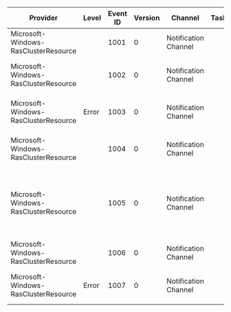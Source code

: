 Provider                              |  Level  |  Event ID  |  Version  |  Channel               |  Task  |  Opcode  |  Keyword  |  Message
--------------------------------------|---------|------------|-----------|------------------------|--------|----------|-----------|---------------------------------------------------------------------------------------------------------------------------------------------------------------------------------
Microsoft-Windows-RasClusterResource  |         |  1001      |  0        |  Notification Channel  |        |          |           |  Importing RemoteAccess service configuration using {ConfigurationFilename}.
Microsoft-Windows-RasClusterResource  |         |  1002      |  0        |  Notification Channel  |        |          |           |  RemoteAccess service configuration imported successfully from {ConfigurationFilename}.
Microsoft-Windows-RasClusterResource  |  Error  |  1003      |  0        |  Notification Channel  |        |          |           |  Failed to import RemoteAccess service configuration from {ConfigurationFilename}.
Microsoft-Windows-RasClusterResource  |         |  1004      |  0        |  Notification Channel  |        |          |           |  RemoteAccess service configuration successfully exported to {ConfigurationFilename}.
Microsoft-Windows-RasClusterResource  |         |  1005      |  0        |  Notification Channel  |        |          |           |  RemoteAccess service resource is becoming online with older configuration. Any configuration that was done after {LastConfigUpdateTimeString} is lost. Please reconfigure them.
Microsoft-Windows-RasClusterResource  |         |  1006      |  0        |  Notification Channel  |        |          |           |  Exporting RemoteAccess service configuration to {ConfigurationFilename}.
Microsoft-Windows-RasClusterResource  |  Error  |  1007      |  0        |  Notification Channel  |        |          |           |  Failed to export RemoteAccess service configuration to  {ConfigurationFilename}.